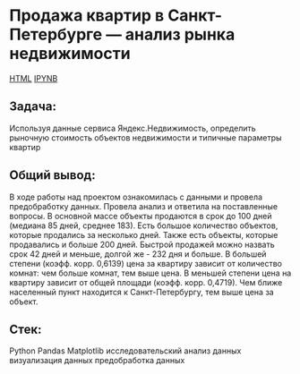 # **Продажа квартир в Санкт-Петербурге — анализ рынка недвижимости**

[HTML]([https://disk.yandex.ru/d/HqWOzjOwYDud7Q](https://github.com/AnyaGrish/yandex_practicum/blob/main/Анализ%20рынка%20недвижимости/Исследование%20объявлений%20о%20продаже%20квартир%20html.html))
[IPYNB](https://github.com/AnyaGrish/yandex_practicum/blob/main/Анализ%20рынка%20недвижимости/Исследование%20объявлений%20о%20продаже%20квартир%20ipynb.ipynb)

## **Задача:**

Используя данные сервиса Яндекс.Недвижимость, определить рыночную стоимость объектов недвижимости и типичные параметры квартир

## **Общий вывод:**

В ходе работы над проектом ознакомилась с данными и провела предобработку данных. Провела анализ и ответила на поставленные вопросы. В основной массе объекты продаются в срок до 100 дней (медиана 85 дней, среднее 183). Есть большое количество объектов, которые продались за несколько дней. Также есть объекты, которые продавались и больше 200 дней. Быстрой продажей можно назвать срок 42 дней и меньше, долгой же - 232 дня и больше.
В большей степени (коэфф. корр. 0,6139) цена за квартиру зависит от количество комнат: чем больше комнат, тем выше цена. В меньшей степени цена на квартиру зависит от общей площади (коэфф. корр. 0,4719).
Чем ближе населенный пункт находится к Санкт-Петербургу, тем выше цена за объект.

## **Стек:**

Python
Pandas
Matplotlib
исследовательский анализ данных
визуализация данных
предобработка данных

